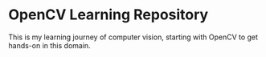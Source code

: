 # OpenCV Learning Repository

This is my learning journey of computer vision, starting with OpenCV to get hands-on in this domain.
